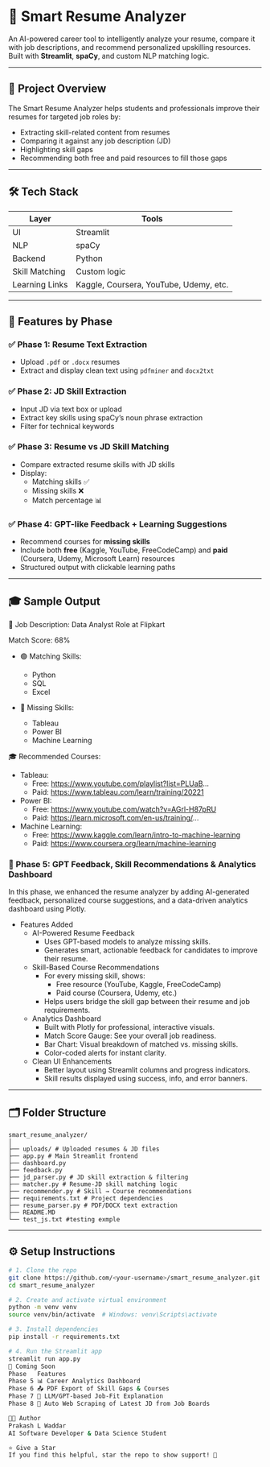 # 🧠 Smart Resume Analyzer

An AI-powered career tool to intelligently analyze your resume, compare it with job descriptions, and recommend personalized upskilling resources. Built with **Streamlit**, **spaCy**, and custom NLP matching logic.

---

## 📌 Project Overview

The Smart Resume Analyzer helps students and professionals improve their resumes for targeted job roles by:
- Extracting skill-related content from resumes
- Comparing it against any job description (JD)
- Highlighting skill gaps
- Recommending both free and paid resources to fill those gaps

---

## 🛠️ Tech Stack

| Layer | Tools |
|-------|-------|
| UI | Streamlit |
| NLP | spaCy |
| Backend | Python |
| Skill Matching | Custom logic |
| Learning Links | Kaggle, Coursera, YouTube, Udemy, etc. |

---

## 🚀 Features by Phase

### ✅ Phase 1: Resume Text Extraction
- Upload `.pdf` or `.docx` resumes
- Extract and display clean text using `pdfminer` and `docx2txt`

### ✅ Phase 2: JD Skill Extraction
- Input JD via text box or upload
- Extract key skills using spaCy’s noun phrase extraction
- Filter for technical keywords

### ✅ Phase 3: Resume vs JD Skill Matching
- Compare extracted resume skills with JD skills
- Display:
  - Matching skills ✅
  - Missing skills ❌
  - Match percentage 📊

### ✅ Phase 4: GPT-like Feedback + Learning Suggestions
- Recommend courses for **missing skills**
- Include both **free** (Kaggle, YouTube, FreeCodeCamp) and **paid** (Coursera, Udemy, Microsoft Learn) resources
- Structured output with clickable learning paths

---

## 🎓 Sample Output

🧾 Job Description: Data Analyst Role at Flipkart

Match Score: 68%
- 🟢 Matching Skills:
  - Python
  - SQL
  - Excel

- 🔴 Missing Skills:
  - Tableau
  - Power BI
  - Machine Learning

🎓 Recommended Courses:

- Tableau:
  - Free: https://www.youtube.com/playlist?list=PLUaB...
  - Paid: https://www.tableau.com/learn/training/20221
- Power BI:
  - Free: https://www.youtube.com/watch?v=AGrl-H87pRU
  - Paid: https://learn.microsoft.com/en-us/training/...
- Machine Learning:
  - Free: https://www.kaggle.com/learn/intro-to-machine-learning
  - Paid: https://www.coursera.org/learn/machine-learning

### 🧠 Phase 5: GPT Feedback, Skill Recommendations & Analytics Dashboard
In this phase, we enhanced the resume analyzer by adding AI-generated feedback, personalized course suggestions, and a data-driven analytics dashboard using Plotly.

- Features Added
  - AI-Powered Resume Feedback
    - Uses GPT-based models to analyze missing skills.
    - Generates smart, actionable feedback for candidates to improve their resume.
  - Skill-Based Course Recommendations
    - For every missing skill, shows:
      - Free resource (YouTube, Kaggle, FreeCodeCamp)
      - Paid course (Coursera, Udemy, etc.)
    - Helps users bridge the skill gap between their resume and job requirements.
  - Analytics Dashboard
    - Built with Plotly for professional, interactive visuals.
    - Match Score Gauge: See your overall job readiness.
    - Bar Chart: Visual breakdown of matched vs. missing skills.
    - Color-coded alerts for instant clarity.
  - Clean UI Enhancements
    - Better layout using Streamlit columns and progress indicators.
    - Skill results displayed using success, info, and error banners.

---

## 🗂️ Folder Structure

    smart_resume_analyzer/
    │
    ├── uploads/ # Uploaded resumes & JD files
    ├── app.py # Main Streamlit frontend
    ├── dashboard.py
    ├── feedback.py
    ├── jd_parser.py # JD skill extraction & filtering
    ├── matcher.py # Resume-JD skill matching logic
    ├── recommender.py # Skill → Course recommendations
    ├── requirements.txt # Project dependencies
    ├── resume_parser.py # PDF/DOCX text extraction
    ├── README.MD
    └── test_js.txt #testing exmple

---

## ⚙️ Setup Instructions

```bash
# 1. Clone the repo
git clone https://github.com/<your-username>/smart_resume_analyzer.git
cd smart_resume_analyzer

# 2. Create and activate virtual environment
python -m venv venv
source venv/bin/activate  # Windows: venv\Scripts\activate

# 3. Install dependencies
pip install -r requirements.txt

# 4. Run the Streamlit app
streamlit run app.py
🧩 Coming Soon
Phase	Features
Phase 5	📊 Career Analytics Dashboard
Phase 6	📤 PDF Export of Skill Gaps & Courses
Phase 7	🧠 LLM/GPT-based Job-Fit Explanation
Phase 8	🔎 Auto Web Scraping of Latest JD from Job Boards

👨‍💻 Author
Prakash L Waddar
AI Software Developer & Data Science Student

⭐ Give a Star
If you find this helpful, star the repo to show support! 🌟